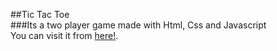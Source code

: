 ##Tic Tac Toe  
###Its a two player game made with Html, Css and Javascript  
You can visit it from [here!]( https://lakshita-kumawat.github.io/Tic-Tac-Toe).
